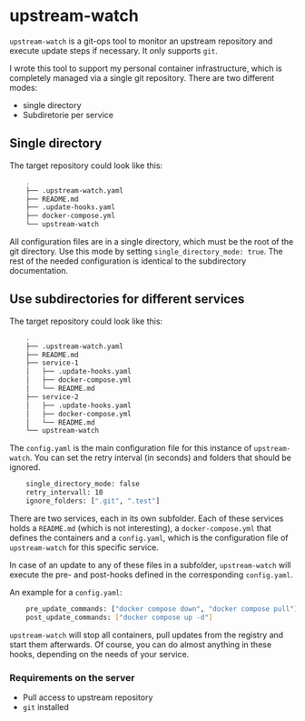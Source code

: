 # upstream-watch

`upstream-watch` is a git-ops tool to monitor an upstream repository and execute update steps if necessary.
It only supports `git`.

I wrote this tool to support my personal container infrastructure, which is completely managed via a single
git repository.
There are two different modes:

- single directory
- Subdiretorie per service

## Single directory

The target repository could look like this:

```sh
    .
    ├── .upstream-watch.yaml
    ├── README.md
    ├── .update-hooks.yaml
    ├── docker-compose.yml
    └── upstream-watch
```

All configuration files are in a single directory, which must be the root of the git directory.
Use this mode by setting `single_directory_mode: true`.
The rest of the needed configuration is identical to the subdirectory documentation.

## Use subdirectories for different services

The target repository could look like this:

```sh
    .
    ├── .upstream-watch.yaml
    ├── README.md
    ├── service-1
    │   ├── .update-hooks.yaml
    │   ├── docker-compose.yml
    │   └── README.md
    ├── service-2
    │   ├── .update-hooks.yaml
    │   ├── docker-compose.yml
    │   └── README.md
    └── upstream-watch
```

The `config.yaml` is the main configuration file for this instance of `upstream-watch`.
You can set the retry interval (in seconds) and folders that should be ignored.

```sh
    single_directory_mode: false
    retry_intervall: 10
    ignore_folders: [".git", ".test"]
```

There are two services, each in its own subfolder.
Each of these services holds a `README.md` (which is not interesting), a `docker-compose.yml` that defines
the containers and a `config.yaml`, which is the configuration file of `upstream-watch` for this specific service.

In case of an update to any of these files in a subfolder, `upstream-watch` will execute the pre- and post-hooks
defined in the corresponding `config.yaml`.

An example for a `config.yaml`:

```sh
    pre_update_commands: ["docker compose down", "docker compose pull"]
    post_update_commands: ["docker compose up -d"]
```

`upstream-watch` will stop all containers, pull updates from the registry and start them afterwards.
Of course, you can do almost anything in these hooks, depending on the needs of your service.

### Requirements on the server

* Pull access to upstream repository
* `git` installed
